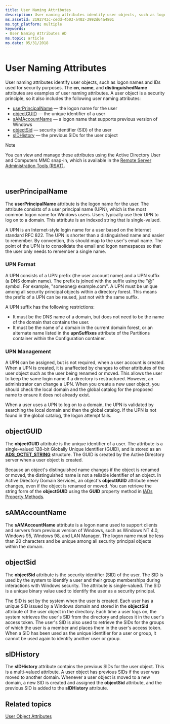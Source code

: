 ```yaml
---
title: User Naming Attributes
description: User naming attributes identify user objects, such as logon names and IDs used for security purposes.
ms.assetid: 2192743c-cedd-4b03-a402-3992d64a4801
ms.tgt_platform: multiple
keywords:
- User Naming Attributes AD
ms.topic: article
ms.date: 05/31/2018
---
```


# User Naming Attributes

User naming attributes identify user objects, such as logon names and IDs used for security purposes. The **cn**, **name**, and **distinguishedName** attributes are examples of user naming attributes. A user object is a security principle, so it also includes the following user naming attributes:

-   [userPrincipalName](#userprincipalname) — the logon name for the user
-   [objectGUID](#objectguid) — the unique identifier of a user
-   [sAMAccountName](#samaccountname) — a logon name that supports previous version of Windows
-   [objectSid](#objectsid) — security identifier (SID) of the user
-   [sIDHistory](#sidhistory) — the previous SIDs for the user object

> [!Note]  
> You can view and manage these attributes using the Active Directory User and Computers MMC snap-in, which is available in the [Remote Server Administration Tools (RSAT)](https://www.microsoft.com/download/details.aspx?id=45520).

 

## userPrincipalName

The **userPrincipalName** attribute is the logon name for the user. The attribute consists of a user principal name (UPN), which is the most common logon name for Windows users. Users typically use their UPN to log on to a domain. This attribute is an indexed string that is single-valued.

A UPN is an Internet-style login name for a user based on the Internet standard RFC 822. The UPN is shorter than a distinguished name and easier to remember. By convention, this should map to the user's email name. The point of the UPN is to consolidate the email and logon namespaces so that the user only needs to remember a single name.

### UPN Format

A UPN consists of a UPN prefix (the user account name) and a UPN suffix (a DNS domain name). The prefix is joined with the suffix using the "@" symbol. For example, "someone@ example.com". A UPN must be unique among all security principal objects within a directory forest. This means the prefix of a UPN can be reused, just not with the same suffix.

A UPN suffix has the following restrictions:

-   It must be the DNS name of a domain, but does not need to be the name of the domain that contains the user.
-   It must be the name of a domain in the current domain forest, or an alternate name listed in the **upnSuffixes** attribute of the Partitions container within the Configuration container.

### UPN Management

A UPN can be assigned, but is not required, when a user account is created. When a UPN is created, it is unaffected by changes to other attributes of the user object such as the user being renamed or moved. This allows the user to keep the same login name if a directory is restructured. However, an administrator can change a UPN. When you create a new user object, you should check the local domain and the global catalog for the proposed name to ensure it does not already exist.

When a user uses a UPN to log on to a domain, the UPN is validated by searching the local domain and then the global catalog. If the UPN is not found in the global catalog, the logon attempt fails.

## objectGUID

The **objectGUID** attribute is the unique identifier of a user. The attribute is a single-valued 128-bit Globally Unique Identifier (GUID), and is stored as an [**ADS\_OCTET\_STRING**](https://docs.microsoft.com/windows/desktop/api/iads/ns-iads-__midl___midl_itf_ads_0000_0000_0002) structure. The GUID is created by the Active Directory server when a user object is created.

Because an object's distinguished name changes if the object is renamed or moved, the distinguished name is not a reliable identifier of an object. In Active Directory Domain Services, an object's **objectGUID** attribute never changes, even if the object is renamed or moved. You can retrieve the string form of the **objectGUID** using the **GUID** property method in [IADs Property Methods](https://docs.microsoft.com/windows/desktop/ADSI/iads-property-methods).

## sAMAccountName

The **sAMAccountName** attribute is a logon name used to support clients and servers from previous version of Windows, such as Windows NT 4.0, Windows 95, Windows 98, and LAN Manager. The logon name must be less than 20 characters and be unique among all security principal objects within the domain.

## objectSid

The **objectSid** attribute is the security identifier (SID) of the user. The SID is used by the system to identify a user and their group memberships during interactions with Windows security. The attribute is single-valued. The SID is a unique binary value used to identify the user as a security principal.

The SID is set by the system when the user is created. Each user has a unique SID issued by a Windows domain and stored in the **objectSid** attribute of the user object in the directory. Each time a user logs on, the system retrieves the user's SID from the directory and places it in the user's access token. The user's SID is also used to retrieve the SIDs for the groups of which the user is a member and places them in the user's access token. When a SID has been used as the unique identifier for a user or group, it cannot be used again to identify another user or group.

## sIDHistory

The **sIDHistory** attribute contains the previous SIDs for the user object. This is a multi-valued attribute. A user object has previous SIDs if the user was moved to another domain. Whenever a user object is moved to a new domain, a new SID is created and assigned the **objectSid** attribute, and the previous SID is added to the **sIDHistory** attribute.

## Related topics

<dl> <dt>

[User Object Attributes](user-object-attributes.md)
</dt> </dl>

 

 




